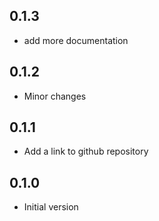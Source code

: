 ## 0.1.3

- add more documentation

## 0.1.2

- Minor changes

## 0.1.1

- Add a link to github repository

## 0.1.0

- Initial version

